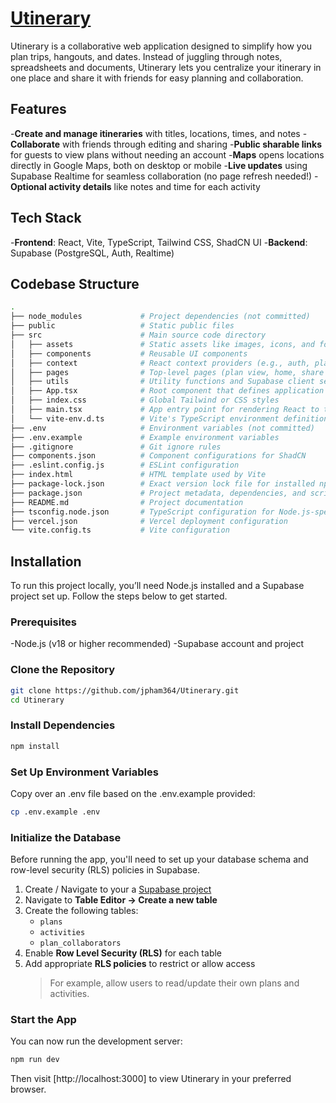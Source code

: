 # [Utinerary](https://utinerary.vercel.app/)

Utinerary is a collaborative web application designed to simplify how you plan trips, hangouts, and dates. Instead of juggling through notes, spreadsheets and documents, Utinerary lets you centralize your itinerary in one place and share it with friends for easy planning and collaboration.

## Features

-**Create and manage itineraries** with titles, locations, times, and notes
-**Collaborate** with friends through editing and sharing
-**Public sharable links** for guests to view plans without needing an account
-**Maps** opens locations directly in Google Maps, both on desktop or mobile
-**Live updates** using Supabase Realtime for seamless collaboration (no page refresh needed!)
-**Optional activity details** like notes and time for each activity

## Tech Stack

-**Frontend**: React, Vite, TypeScript, Tailwind CSS, ShadCN UI
-**Backend**: Supabase (PostgreSQL, Auth, Realtime)

## Codebase Structure

```bash
.
├── node_modules             # Project dependencies (not committed)
├── public                   # Static public files
├── src                      # Main source code directory
│   ├── assets               # Static assets like images, icons, and fonts
│   ├── components           # Reusable UI components
│   ├── context              # React context providers (e.g., auth, plan context)
│   ├── pages                # Top-level pages (plan view, home, share view, etc.)
│   ├── utils                # Utility functions and Supabase client setup
│   ├── App.tsx              # Root component that defines application structure
│   ├── index.css            # Global Tailwind or CSS styles
│   ├── main.tsx             # App entry point for rendering React to the DOM
│   └── vite-env.d.ts        # Vite's TypeScript environment definitions
├── .env                     # Environment variables (not committed)
├── .env.example             # Example environment variables
├── .gitignore               # Git ignore rules
├── components.json          # Component configurations for ShadCN
├── .eslint.config.js        # ESLint configuration
├── index.html               # HTML template used by Vite
├── package-lock.json        # Exact version lock file for installed npm packages
├── package.json             # Project metadata, dependencies, and scripts
├── README.md                # Project documentation
├── tsconfig.node.json       # TypeScript configuration for Node.js-specific tooling 
├── vercel.json              # Vercel deployment configuration
└── vite.config.ts           # Vite configuration 

```

## Installation

To run this project locally, you’ll need Node.js installed and a Supabase project set up. Follow the steps below to get started.

### Prerequisites

  -Node.js (v18 or higher recommended)
  -Supabase account and project

### Clone the Repository

```bash
git clone https://github.com/jpham364/Utinerary.git
cd Utinerary
```

### Install Dependencies

```bash
npm install
```

### Set Up Environment Variables

Copy over an .env file based on the .env.example provided:

```bash
cp .env.example .env
```

### Initialize the Database

Before running the app, you'll need to set up your database schema and row-level security (RLS) policies in Supabase.

1. Create / Navigate to your a [Supabase project](https://app.supabase.com/)
2. Navigate to **Table Editor → Create a new table**
3. Create the following tables:
   - `plans`
   - `activities`
   - `plan_collaborators`
4. Enable **Row Level Security (RLS)** for each table
5. Add appropriate **RLS policies** to restrict or allow access  
   > For example, allow users to read/update their own plans and activities.

### Start the App

You can now run the development server:

```bash
npm run dev
```

Then visit [http://localhost:3000] to view Utinerary in your preferred browser.
